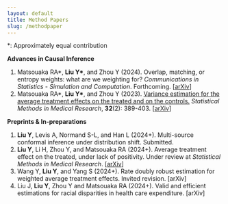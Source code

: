 ```yaml
---
layout: default
title: Method Papers
slug: /methodpaper
---
```


*: Approximately equal contribution

<b> Advances in Causal Inference </b>
<br>
<ol>	
<li>Matsouaka RA*, <b>Liu Y*</b>, and Zhou Y (2024). Overlap, matching, or entropy weights: what are we weighting for? <em>Communications in Statistics - Simulation and Computation</em>. Forthcoming. [<a href="https://arxiv.org/abs/2210.12968" target="_blank">arXiv</a>]</li>
<li> Matsouaka RA*, <b>Liu Y*</b>, and Zhou Y (2023). <a href="https://journals.sagepub.com/doi/10.1177/09622802221142532" target="_blank">Variance estimation for the average treatment effects on the treated and on the controls.</a> <em>Statistical Methods in Medical Research</em>, <b>32</b>(2): 389-403. [<a href="https://arxiv.org/abs/2209.10742" target="_blank">arXiv</a>] </li>	
</ol>
  
<b> Preprints & In-preparations </b>
<br>
<ol>	
<li><b>Liu Y</b>, Levis A, Normand S-L, and Han L (2024+). Multi-source conformal inference under distribution shift. Submitted. </li>
<li><b>Liu Y</b>, Li H, Zhou Y, and Matsouaka RA (2024+). Average treatment effect on the treated, under lack of positivity. Under review at <em>Statistical Methods in Medical Research</em>. [<a href="https://arxiv.org/abs/2309.01334" target="_blank">arXiv</a>] </li>
<li>Wang Y, <b>Liu Y</b>, and Yang S (2024+). Rate doubly robust estimation for weighted average treatment effects. Invited revision. [arXiv] </li>
<li>Liu J, <b>Liu Y</b>, Zhou Y and Matsouaka RA (2024+). Valid and efficient estimations for racial disparities in health care expenditure. [arXiv] </li>
</ol>

<br />
